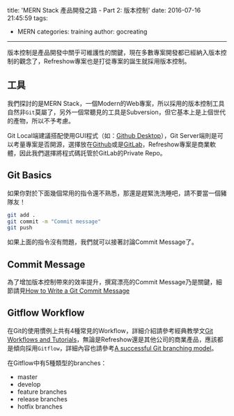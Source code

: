 title: 'MERN Stack 產品開發之路 - Part 2: 版本控制'
date: 2016-07-16 21:45:59
tags:
  - MERN
categories: training
author: gocreating
---

版本控制是產品開發中關乎可維護性的關鍵，現在多數專案開發都已經納入版本控制的觀念了，Refreshow專案也是打從專案的誕生就採用版本控制。

<!-- more -->

## 工具

我們探討的是MERN Stack，一個Modern的Web專案，所以採用的版本控制工具自然非`Git`莫屬了，另外一個常聽見的工具是Subversion，但它基本上是上個世代的產物，所以不予考慮。

Git Local端建議搭配使用GUI程式（如：[Github Desktop](https://desktop.github.com/)），Git Server端則是可以考量專案是否開源，選擇放在[Github](https://github.com/)或是[GitLab](https://about.gitlab.com/)，Refreshow專案是商業軟體，因此我們選擇將程式碼託管於GitLab的Private Repo。

## Git Basics

如果你對於下面幾個常用的指令還不熟悉，那還是趕緊洗洗睡吧，請不要當一個豬隊友！

``` bash
git add .
git commit -m "Commit message"
git push
```

如果上面的指令沒有問題，我們就可以接著討論Commit Message了。

## Commit Message

為了增加版本控制帶來的效率提升，撰寫漂亮的Commit Message乃是關鍵，細節請見[How to Write a Git Commit Message](http://chris.beams.io/posts/git-commit/)

## Gitflow Workflow

在Git的使用慣例上共有4種常見的Workflow，詳細介紹請參考經典教學文[Git Workflows and Tutorials](https://www.atlassian.com/git/tutorials/comparing-workflows)，無論是Refreshow還是其他公司的商業產品，應該都是傾向採用`Gitflow`，詳細內容也請參考[A successful Git branching model](http://nvie.com/posts/a-successful-git-branching-model/)。

在Gitflow中有5種類型的branches：

- master
- develop
- feature branches
- release branches
- hotfix branches
